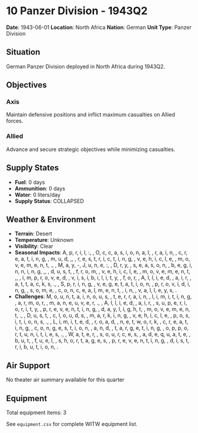 # 10 Panzer Division - 1943Q2

**Date**: 1943-06-01
**Location**: North Africa
**Nation**: German
**Unit Type**: Panzer Division

## Situation

German Panzer Division deployed in North Africa during 1943Q2.

## Objectives

### Axis
Maintain defensive positions and inflict maximum casualties on Allied forces.

### Allied
Advance and secure strategic objectives while minimizing casualties.

## Supply States

- **Fuel**: 0 days
- **Ammunition**: 0 days
- **Water**: 0 liters/day
- **Supply Status**: COLLAPSED

## Weather & Environment

- **Terrain**: Desert
- **Temperature**: Unknown
- **Visibility**: Clear
- **Seasonal Impacts**: A, p, r, i, l, :,  , O, c, c, a, s, i, o, n, a, l,  , r, a, i, n,  , c, r, e, a, t, i, n, g,  , m, u, d, ,,  , r, e, s, t, r, i, c, t, i, n, g,  , v, e, h, i, c, l, e,  , m, o, v, e, m, e, n, t, .,  , M, a, y, -, J, u, n, e, :,  , D, r, y,  , s, e, a, s, o, n,  , b, e, g, i, n, n, i, n, g, ,,  , d, u, s, t,  , f, r, o, m,  , v, e, h, i, c, l, e,  , m, o, v, e, m, e, n, t, ,,  , i, m, p, r, o, v, e, d,  , v, i, s, i, b, i, l, i, t, y,  , f, o, r,  , A, l, l, i, e, d,  , a, i, r,  , a, t, t, a, c, k, s, .,  , S, p, r, i, n, g,  , v, e, g, e, t, a, t, i, o, n,  , p, r, o, v, i, d, i, n, g,  , s, o, m, e,  , c, o, n, c, e, a, l, m, e, n, t,  , i, n,  , v, a, l, l, e, y, s, .
- **Challenges**: M, o, u, n, t, a, i, n, o, u, s,  , t, e, r, r, a, i, n,  , l, i, m, i, t, i, n, g,  , a, r, m, o, r,  , m, a, n, e, u, v, e, r, .,  , A, l, l, i, e, d,  , a, i, r,  , s, u, p, e, r, i, o, r, i, t, y,  , p, r, e, v, e, n, t, i, n, g,  , d, a, y, l, i, g, h, t,  , m, o, v, e, m, e, n, t, .,  , D, u, s, t,  , c, l, o, u, d, s,  , m, a, r, k, i, n, g,  , v, e, h, i, c, l, e,  , p, o, s, i, t, i, o, n, s, .,  , L, i, m, i, t, e, d,  , r, o, a, d,  , n, e, t, w, o, r, k,  , c, r, e, a, t, i, n, g,  , c, o, n, g, e, s, t, i, o, n,  , a, n, d,  , t, a, r, g, e, t, i, n, g,  , o, p, p, o, r, t, u, n, i, t, i, e, s, .,  , W, a, t, e, r,  , s, o, u, r, c, e, s,  , a, d, e, q, u, a, t, e,  , b, u, t,  , f, u, e, l,  , s, h, o, r, t, a, g, e, s,  , p, r, e, v, e, n, t, i, n, g,  , d, i, s, t, r, i, b, u, t, i, o, n, .

## Air Support

No theater air summary available for this quarter

## Equipment

Total equipment items: 3

See `equipment.csv` for complete WITW equipment list.
